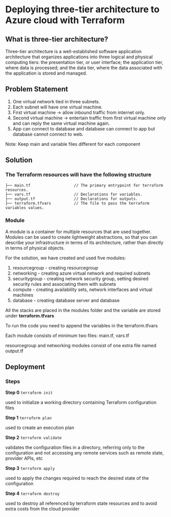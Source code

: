 # Deploying three-tier architecture to Azure cloud with Terraform

## What is three-tier architecture?

Three-tier architecture is a well-established software application architecture that organizes applications into three logical and physical computing tiers: the presentation tier, or user interface; the application tier, where data is processed; and the data tier, where the data associated with the application is stored and managed.

## Problem Statement

1. One virtual network tied in three subnets.
2. Each subnet will have one virtual machine.
3. First virtual machine -> allow inbound traffic from internet only.
4. Second virtual machine -> entertain traffic from first virtual machine only and can reply the same virtual machine again.
5. App can connect to database and database can connect to app but database cannot connect to web.

Note: Keep main and variable files different for each component

## Solution

### The Terraform resources will have the following structure

```text
├── main.tf                   // The primary entrypoint for terraform resources.
├── vars.tf                   // Declarations for variables.
├── output.tf                 // Declarations for outputs.
├── terraform.tfvars          // The file to pass the terraform variables values.
```

### Module

A module is a container for multiple resources that are used together. Modules can be used to create lightweight abstractions, so that you can describe your infrastructure in terms of its architecture, rather than directly in terms of physical objects.

For the solution, we have created and used five modules:

1. resourcegroup - creating resourcegroup
2. networking - creating azure virtual network and required subnets
3. securitygroup - creating network security group, setting desired security rules and associating them with subnets
4. compute - creating availability sets, network interfaces and virtual machines
5. database - creating database server and database

All the stacks are placed in the modules folder and the variable are stored under **terraform.tfvars**

To run the code you need to append the variables in the terraform.tfvars

Each module consists of minimum two files: main.tf, vars.tf

resourcegroup and networking modules consist of one extra file named output.tf

## Deployment

### Steps

**Step 0** `terraform init`

used to initialize a working directory containing Terraform configuration files

**Step 1** `terraform plan`

used to create an execution plan

**Step 2** `terraform validate`

validates the configuration files in a directory, referring only to the configuration and not accessing any remote services such as remote state, provider APIs, etc

**Step 3** `terraform apply`

used to apply the changes required to reach the desired state of the configuration

**Step 4** `terraform destroy`

used to destroy all referenced by terraform state resources and to avoid extra costs from the cloud provider
